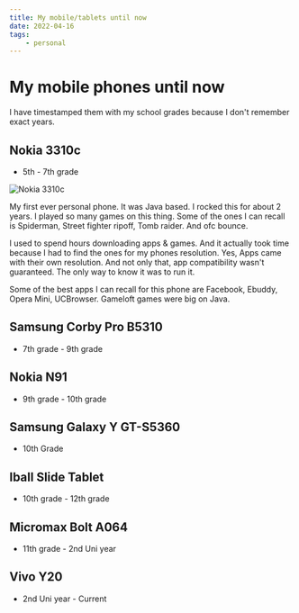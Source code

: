 ```yaml
---
title: My mobile/tablets until now 
date: 2022-04-16
tags:
	- personal
---
```


# My mobile phones until now  #

I have timestamped them with my school grades because I don't remember exact years.

## Nokia 3310c ##
  * 5th - 7th grade

![Nokia 3310c](https://rukminim1.flixcart.com/image/416/416/jljri4w0/mobile-panel/j/c/a/body-26-g-tong-original-imaf8n5vvb2qxqe9.jpeg?q=70)

My first ever personal phone. It was Java based. I rocked this for about 2 years. I played so many games on this thing. 
Some of the ones I can recall is Spiderman, Street fighter ripoff, Tomb raider. And ofc bounce.

I used to spend hours downloading apps & games. And it actually took time because I had to find the ones for my phones resolution. Yes, Apps came with their own resolution. And not only that, app compatibility wasn't guaranteed. The only way to know it was to run it.

Some of the best apps I can recall for this phone are Facebook, Ebuddy, Opera Mini, UCBrowser. Gameloft games were big on Java.

## Samsung Corby Pro B5310 ##
  * 7th grade - 9th grade
  
## Nokia N91 ##
  * 9th grade - 10th grade
  
## Samsung Galaxy Y GT-S5360 ##
  * 10th Grade

## Iball Slide Tablet ##
  * 10th grade - 12th grade

## Micromax Bolt A064 ##
  * 11th grade - 2nd Uni year
    
## Vivo Y20 ##
  * 2nd Uni year - Current
